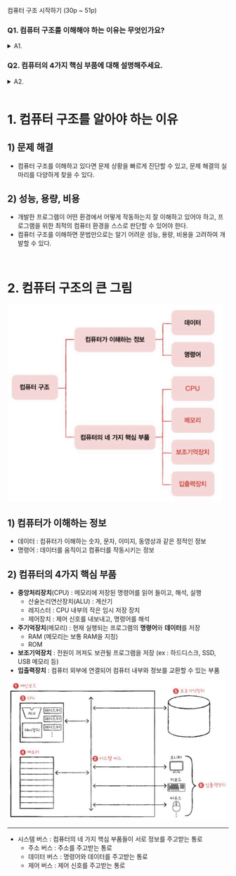 컴퓨터 구조 시작하기 (30p ~ 51p)

### Q1. 컴퓨터 구조를 이해해야 하는 이유는 무엇인가요?
<details>
<summary>A1.</summary>
<div markdown="1">
컴퓨터 구조를 이해하면 다음과 같은 이점이 있습니다:

1. 문제 해결: 문제 상황을 빠르게 진단하고 다양한 해결 방법을 도출할 수 있습니다.
2. 성능, 용량, 비용 최적화: 개발한 프로그램이 실행될 환경을 정확히 이해함으로써 최적의 컴퓨터 환경을 설계할 수 있습니다.
이를 통해 문법만으로는 해결할 수 없는 성능, 용량, 비용 관련 문제를 효율적으로 처리할 수 있습니다​.
</div>
</details>

### Q2. 컴퓨터의 4가지 핵심 부품에 대해 설명해주세요.
<details>
<summary>A2.</summary>
<div markdown="1">
컴퓨터는 다음의 4가지 핵심 부품으로 구성됩니다:

1. 중앙처리장치(CPU): 메모리에 저장된 명령어를 읽고, 해석하고, 실행하는 역할을 합니다.
2. 산술논리연산장치(ALU): 산술 및 논리 연산을 수행하는 계산기 역할을 합니다.
3. 레지스터: CPU 내부의 작은 임시 저장 장치로 데이터를 빠르게 저장하고 처리합니다.
4. 제어장치: 명령어를 해석하고 제어 신호를 내보내 CPU와 다른 부품들을 조율합니다​.
</div>
</details>

<br>

# 1. 컴퓨터 구조를 알아야 하는 이유

## 1) 문제 해결

- 컴퓨터 구조를 이해하고 있다면 문제 상황을 빠르게 진단할 수 있고, 문제 해결의 실마리를 다양하게 찾을 수 있다.

## 2) 성능, 용량, 비용

- 개발한 프로그램이 어떤 환경에서 어떻게 작동하는지 잘 이해하고 있어야 하고, 프로그램을 위한 최적의 컴퓨터 환경을 스스로 판단할 수 있어야 한다.
- 컴퓨터 구조를 이해하면 문법만으로는 알기 어려운 성능, 용량, 비용을 고려하여 개발할 수 있다.

<br>

# 2. 컴퓨터 구조의 큰 그림

![1-1](image/1-1.png)

## 1) 컴퓨터가 이해하는 정보

- 데이터 : 컴퓨터가 이해하는 숫자, 문자, 이미지, 동영상과 같은 정적인 정보
- 명령어 : 데이터를 움직이고 컴퓨터를 작동시키는 정보

## 2) 컴퓨터의 4가지 핵심 부품

- **중앙처리장치**(CPU) : 메모리에 저장된 명령어를 읽어 들이고, 해석, 실행
    - 산술논리연산장치(ALU) : 계산기
    - 레지스터 : CPU 내부의 작은 임시 저장 장치
    - 제어장치 : 제어 신호를 내보내고, 명령어를 해석
- **주기억장치**(메모리) : 현재 실행되는 프로그램의 **명령어**와 **데이터**를 저장
    - RAM (메모리는 보통 RAM을 지칭)
    - ROM
- **보조기억장치** : 전원이 꺼져도 보관될 프로그램을 저장 (ex : 하드디스크, SSD, USB 메모리 등)
- **입출력장치** : 컴퓨터 외부에 연결되어 컴퓨터 내부와 정보를 교환할 수 있는 부품

![1-2](image/1-2.png)

---

- 시스템 버스 : 컴퓨터의 네 가지 핵심 부품들이 서로 정보를 주고받는 통로
    - 주소 버스 : 주소를 주고받는 통로
    - 데이터 버스 : 명령어와 데이터를 주고받는 통로
    - 제어 버스 : 제어 신호를 주고받는 통로
